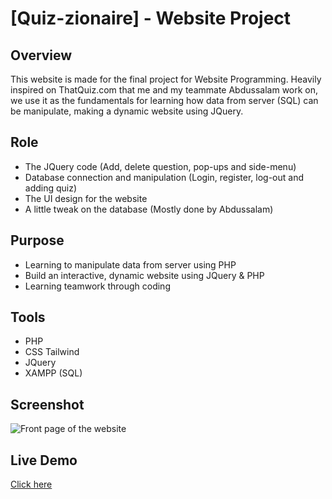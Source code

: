 # [Quiz-zionaire] - Website Project

## Overview
This website is made for the final project for Website Programming. Heavily inspired on ThatQuiz.com that me and my teammate Abdussalam work on, we use it as the fundamentals for learning how data from server (SQL) can be manipulate, making a dynamic website using JQuery.

## Role
- The JQuery code (Add, delete question, pop-ups and side-menu)
- Database connection and manipulation (Login, register, log-out and adding quiz)
- The UI design for the website
- A little tweak on the database (Mostly done by Abdussalam)

## Purpose
- Learning to manipulate data from server using PHP
- Build an interactive, dynamic website using JQuery & PHP
- Learning teamwork through coding

## Tools
- PHP
- CSS Tailwind
- JQuery
- XAMPP (SQL)

## Screenshot
![Front page of the website](screenshotpage.png)

## Live Demo
[Click here](https://joelc-code.github.io/Competition_Landing_Page/)
